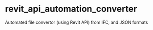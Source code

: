 # revit_api_automation_converter
Automated file convertor (using Revit API) from IFC, and JSON formats
